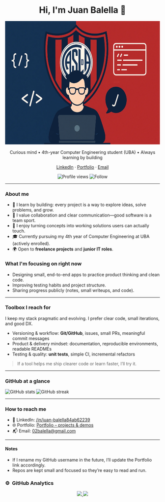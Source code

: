 <!-- Intro -->
<h1 align="center">Hi, I'm Juan Balella 👋</h1>
<p align="center">
  <img src="imagenes/bannerSanlorenzo.webp" alt="Banner" width="100%" height="400"/>
</p>

<p align="center">
  Curious mind • 4th-year Computer Engineering student (UBA) • Always learning by building
</p>

<p align="center">
  <a href="https://www.linkedin.com/in/juan-balella84ab62239">LinkedIn</a> ·
  <a href="https://juanbalella20.github.io/Portfolio-Juan-Balella/">Portfolio</a> ·
  <a href="mailto:02balella@gmail.com">Email</a>
</p>

<p align="center">
  <img alt="Profile views" src="https://komarev.com/ghpvc/?username=juanbalella20&style=flat&label=Profile+Views" />
  <img alt="Follow" src="https://img.shields.io/github/followers/juanbalella20?style=flat&label=Followers" />
</p>

---

### About me
- 🧠 I learn by building: every project is a way to explore ideas, solve problems, and grow.
- 🤝 I value collaboration and clear communication—good software is a team sport.
- 🚀 I enjoy turning concepts into working solutions users can actually touch.
- 🎓 Currently pursuing my 4th year of Computer Engineering at UBA (actively enrolled).
- 🌍 Open to **freelance projects** and **junior IT roles**.

### What I'm focusing on right now
- Designing small, end-to-end apps to practice product thinking and clean code.
- Improving testing habits and project structure.
- Sharing progress publicly (notes, small writeups, and code).


---

### Toolbox I reach for
I keep my stack pragmatic and evolving. I prefer clear code, small iterations, and good DX.
- Versioning & workflow: **Git/GitHub**, issues, small PRs, meaningful commit messages
- Product & delivery mindset: documentation, reproducible environments, readable READMEs
- Testing & quality: **unit tests**, simple CI, incremental refactors

> If a tool helps me ship clearer code or learn faster, I’ll try it.

---

### GitHub at a glance
<p>
  <img height="160" src="https://github-readme-stats.vercel.app/api?username=juanbalella20&show_icons=true&hide_border=true" alt="GitHub stats" />
  <img height="160" src="https://github-readme-streak-stats.herokuapp.com/?user=juanbalella20&hide_border=true" alt="GitHub streak" />
</p>

---

### How to reach me
- 💼 LinkedIn: <a href="https://www.linkedin.com/in/juan-balella84ab62239">/in/juan-balella84ab62239</a>  
- 🌐 Portfolio: <a href="https://juanbalella20.github.io/Portfolio-Juan-Balella/">Portfolio – projects & demos</a>  
- 📬 Email: <a href="mailto:02balella@gmail.com">02balella@gmail.com</a>

---

#### Notes
- If I rename my GitHub username in the future, I’ll update the Portfolio link accordingly.
- Repos are kept small and focused so they’re easy to read and run.

<!-- End -->



### ⚙️ &nbsp;GitHub Analytics

<p align="center">
<a href="https://github.com/ArisGuimera">
  <img height="180em" src="https://github-readme-stats-eight-theta.vercel.app/api?username=juanbalella20&show_icons=true&theme=algolia&include_all_commits=true&count_private=true"/>
  <img height="180em" src="https://github-readme-stats-eight-theta.vercel.app/api/top-langs/?username=juanbalella20&layout=compact&langs_count=8&theme=algolia"/>
</a>
</p>

